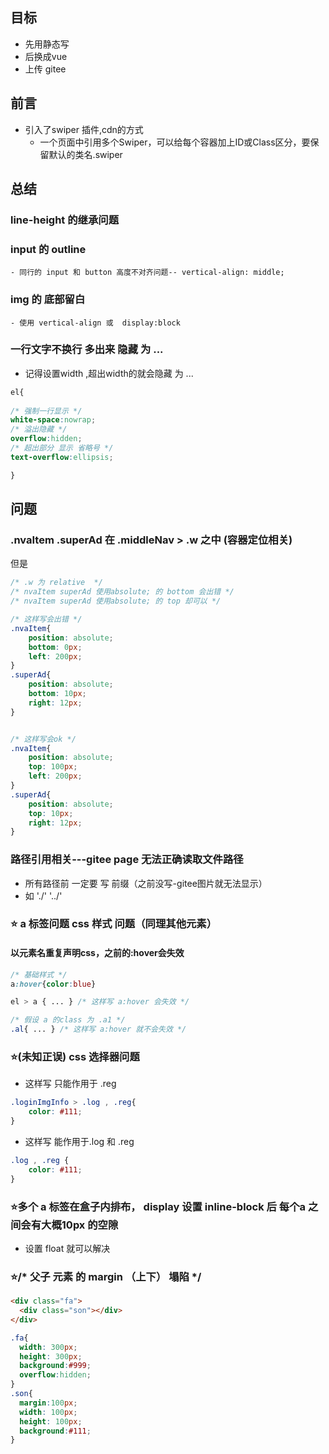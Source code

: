 ## 目标
- 先用静态写
- 后换成vue 
- 上传 gitee

## 前言
- 引入了swiper 插件,cdn的方式
    - 一个页面中引用多个Swiper，可以给每个容器加上ID或Class区分，要保留默认的类名.swiper

## 总结
### line-height 的继承问题
### input 的 outline
    - 同行的 input 和 button 高度不对齐问题-- vertical-align: middle;
### img 的 底部留白
    - 使用 vertical-align 或  display:block 

### 一行文字不换行 多出来 隐藏 为 ...
- 记得设置width ,超出width的就会隐藏 为 ...
~~~css
el{
    
/* 强制一行显示 */
white-space:nowrap;
/* 溢出隐藏 */
overflow:hidden;
/* 超出部分 显示 省略号 */
text-overflow:ellipsis;

}
~~~


## 问题
### .nvaItem .superAd 在 .middleNav > .w 之中 (容器定位相关)
但是
~~~css
/* .w 为 relative  */
/* nvaItem superAd 使用absolute; 的 bottom 会出错 */
/* nvaItem superAd 使用absolute; 的 top 却可以 */

/* 这样写会出错 */
.nvaItem{
    position: absolute;
    bottom: 0px;
    left: 200px;
}
.superAd{
    position: absolute;
    bottom: 10px;
    right: 12px;
}


/* 这样写会ok */
.nvaItem{
    position: absolute;
    top: 100px;
    left: 200px;
}
.superAd{
    position: absolute;
    top: 10px;
    right: 12px;
}
~~~


### 路径引用相关---gitee page 无法正确读取文件路径
- 所有路径前 一定要 写 前缀（之前没写-gitee图片就无法显示）
- 如 './'  '../'



### ⭐ a 标签问题 css 样式 问题（同理其他元素）
#### 以元素名重复声明css，之前的:hover会失效
~~~css
/* 基础样式 */
a:hover{color:blue}

el > a { ... } /* 这样写 a:hover 会失效 */

/* 假设 a 的class 为 .a1 */
.al{ ... } /* 这样写 a:hover 就不会失效 */
~~~

### ⭐(未知正误) css 选择器问题 
- 这样写 只能作用于 .reg 
```css
.loginImgInfo > .log , .reg{
    color: #111;
}
```
- 这样写 能作用于.log 和 .reg 
```css
.log , .reg {
    color: #111;
}

```


### ⭐多个 a 标签在盒子内排布， display 设置 inline-block 后 每个a 之间会有大概10px 的空隙 
- 设置 float 就可以解决


### ⭐/* 父子 元素 的 margin （上下） 塌陷 */
~~~html
<div class="fa">
  <div class="son"></div>
</div>
~~~

~~~css
.fa{
  width: 300px;
  height: 300px;
  background:#999;
  overflow:hidden;
}
.son{
  margin:100px;
  width: 100px;
  height: 100px;
  background:#111;
}
~~~